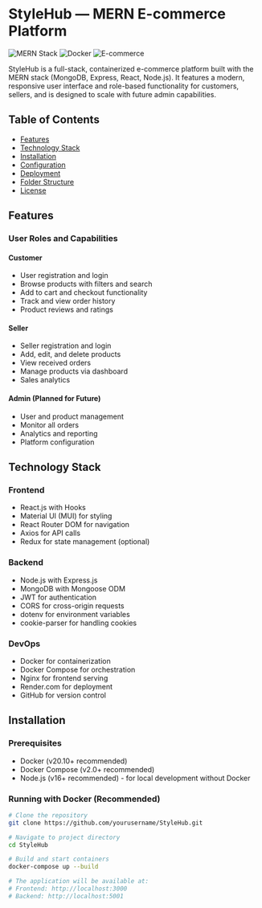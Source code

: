 # StyleHub — MERN E-commerce Platform

![MERN Stack](https://img.shields.io/badge/MERN-Stack-blue) 
![Docker](https://img.shields.io/badge/Docker-Containerized-green) 
![E-commerce](https://img.shields.io/badge/E--commerce-Platform-orange)

StyleHub is a full-stack, containerized e-commerce platform built with the MERN stack (MongoDB, Express, React, Node.js). It features a modern, responsive user interface and role-based functionality for customers, sellers, and is designed to scale with future admin capabilities.

## Table of Contents
- [Features](#features)
- [Technology Stack](#technology-stack)
- [Installation](#installation)
- [Configuration](#configuration)
- [Deployment](#deployment)
- [Folder Structure](#folder-structure)
- [License](#license)

## Features

### User Roles and Capabilities

#### Customer
- User registration and login
- Browse products with filters and search
- Add to cart and checkout functionality
- Track and view order history
- Product reviews and ratings

#### Seller
- Seller registration and login
- Add, edit, and delete products
- View received orders
- Manage products via dashboard
- Sales analytics

#### Admin (Planned for Future)
- User and product management
- Monitor all orders
- Analytics and reporting
- Platform configuration

## Technology Stack

### Frontend
- React.js with Hooks
- Material UI (MUI) for styling
- React Router DOM for navigation
- Axios for API calls
- Redux for state management (optional)

### Backend
- Node.js with Express.js
- MongoDB with Mongoose ODM
- JWT for authentication
- CORS for cross-origin requests
- dotenv for environment variables
- cookie-parser for handling cookies

### DevOps
- Docker for containerization
- Docker Compose for orchestration
- Nginx for frontend serving
- Render.com for deployment
- GitHub for version control

## Installation

### Prerequisites
- Docker (v20.10+ recommended)
- Docker Compose (v2.0+ recommended)
- Node.js (v16+ recommended) - for local development without Docker

### Running with Docker (Recommended)
```bash
# Clone the repository
git clone https://github.com/yourusername/StyleHub.git

# Navigate to project directory
cd StyleHub

# Build and start containers
docker-compose up --build

# The application will be available at:
# Frontend: http://localhost:3000
# Backend: http://localhost:5001
